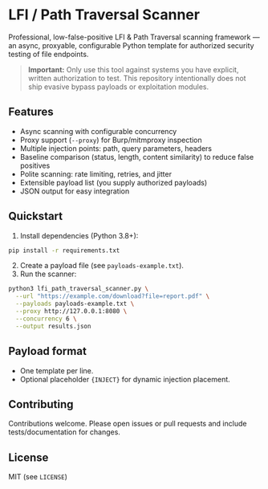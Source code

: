 # LFI / Path Traversal Scanner

Professional, low-false-positive LFI & Path Traversal scanning framework — an async, proxyable, configurable Python template for authorized security testing of file endpoints.

> **Important:** Only use this tool against systems you have explicit, written authorization to test. This repository intentionally does not ship evasive bypass payloads or exploitation modules.

## Features
- Async scanning with configurable concurrency
- Proxy support (`--proxy`) for Burp/mitmproxy inspection
- Multiple injection points: path, query parameters, headers
- Baseline comparison (status, length, content similarity) to reduce false positives
- Polite scanning: rate limiting, retries, and jitter
- Extensible payload list (you supply authorized payloads)
- JSON output for easy integration

## Quickstart
1. Install dependencies (Python 3.8+):
```bash
pip install -r requirements.txt
```
2. Create a payload file (see `payloads-example.txt`).
3. Run the scanner:
```bash
python3 lfi_path_traversal_scanner.py \
  --url "https://example.com/download?file=report.pdf" \
  --payloads payloads-example.txt \
  --proxy http://127.0.0.1:8080 \
  --concurrency 6 \
  --output results.json
```

## Payload format
- One template per line.
- Optional placeholder `{INJECT}` for dynamic injection placement.

## Contributing
Contributions welcome. Please open issues or pull requests and include tests/documentation for changes.

## License
MIT (see `LICENSE`)
